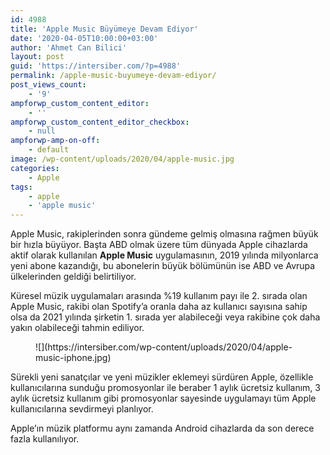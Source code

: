 ```yaml
---
id: 4988
title: 'Apple Music Büyümeye Devam Ediyor'
date: '2020-04-05T10:00:00+03:00'
author: 'Ahmet Can Bilici'
layout: post
guid: 'https://intersiber.com/?p=4988'
permalink: /apple-music-buyumeye-devam-ediyor/
post_views_count:
    - '9'
ampforwp_custom_content_editor:
    - ''
ampforwp_custom_content_editor_checkbox:
    - null
ampforwp-amp-on-off:
    - default
image: /wp-content/uploads/2020/04/apple-music.jpg
categories:
    - Apple
tags:
    - apple
    - 'apple music'
---
```


Apple Music, rakiplerinden sonra gündeme gelmiş olmasına rağmen büyük bir hızla büyüyor. Başta ABD olmak üzere tüm dünyada Apple cihazlarda aktif olarak kullanılan **Apple Music** uygulamasının, 2019 yılında milyonlarca yeni abone kazandığı, bu abonelerin büyük bölümünün ise ABD ve Avrupa ülkelerinden geldiği belirtiliyor.

Küresel müzik uygulamaları arasında %19 kullanım payı ile 2. sırada olan Apple Music, rakibi olan Spotify’a oranla daha az kullanıcı sayısına sahip olsa da 2021 yılında şirketin 1. sırada yer alabileceği veya rakibine çok daha yakın olabileceği tahmin ediliyor.

<figure class="wp-block-image size-large">![](https://intersiber.com/wp-content/uploads/2020/04/apple-music-iphone.jpg)</figure>Sürekli yeni sanatçılar ve yeni müzikler eklemeyi sürdüren Apple, özellikle kullanıcılarına sunduğu promosyonlar ile beraber 1 aylık ücretsiz kullanım, 3 aylık ücretsiz kullanım gibi promosyonlar sayesinde uygulamayı tüm Apple kullanıcılarına sevdirmeyi planlıyor.

Apple’ın müzik platformu aynı zamanda Android cihazlarda da son derece fazla kullanılıyor.